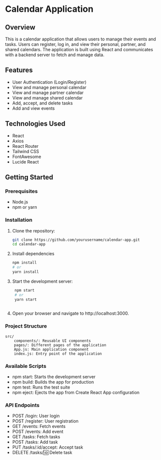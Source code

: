 # Calendar Application

## Overview

This is a calendar application that allows users to manage their events and tasks. Users can register, log in, and view their personal, partner, and shared calendars. The application is built using React and communicates with a backend server to fetch and manage data.

## Features

- User Authentication (Login/Register)
- View and manage personal calendar
- View and manage partner calendar
- View and manage shared calendar
- Add, accept, and delete tasks
- Add and view events

## Technologies Used

- React
- Axios
- React Router
- Tailwind CSS
- FontAwesome
- Lucide React

## Getting Started

### Prerequisites

- Node.js
- npm or yarn

### Installation

1. Clone the repository:
   
    ```bash
    git clone https://github.com/yourusername/calendar-app.git
    cd calendar-app
2. Install dependencies

    ```bash
    npm install
    # or
    yarn install
3. Start the development server:
   ```bash
    npm start
    # or
    yarn start
    
4. Open your browser and navigate to http://localhost:3000.

### Project Structure

    src/
        components/: Reusable UI components
        pages/: Different pages of the application
        App.js: Main application component
        index.js: Entry point of the application

### Available Scripts

- npm start: Starts the development server
- npm build: Builds the app for production
- npm test: Runs the test suite
- npm eject: Ejects the app from Create React App configuration

### API Endpoints

- POST /login: User login
- POST /register: User registration
- GET /events: Fetch events
- POST /events: Add event
- GET /tasks: Fetch tasks
- POST /tasks: Add task
- PUT /tasks/:id/accept: Accept task
- DELETE /tasks/:id: Delete task
